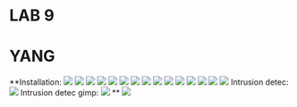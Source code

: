 # LAB 9
# YANG
**Installation:
![](imageuploads/installyang(1).png)
![](imageuploads/yang(2).png)
![](imageuploads/yang(3).png)
![](imageuploads/yang(4).png)
![](imageuploads/yang(5)instrusiondetec2.png)
![](imageuploads/yang(6).png)
![](imageuploads/yang(7).png)
![](imageuploads/yang(8).png)
![](imageuploads/yang(9).png)
![](imageuploads/yang(10).png)
![](imageuploads/yang(11).png)
![](imageuploads/yang(12).png)
![](imageuploads/yang(13).png)
![](imageuploads/yang(14).png)
![](imageuploads/yang(15).png)
Intrusion detec:
![](imageuploads/intrusiondetec(16).png)
Intrusion detec gimp:
![](imageuploads/intrusiondetecgimp(17).png)
**
![](imageuploads/yang(18).png)
